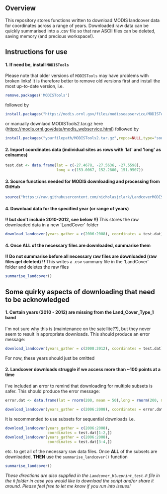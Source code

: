 
<!-- README.md is generated from README.Rmd. Please edit that file -->
Overview
--------

This repository stores functions written to download MODIS landcover data for coordinates across a range of years. Downloaded raw data can be quickly summarised into a .csv file so that raw ASCII files can be deleted, saving memory (and precious workspace!).

Instructions for use
--------------------

#### 1. If need be, install `MODISTools`

Please note that older versions of `MODISTools` may have problems with broken links! It is therefore better to remove old versions first and install the most up-to-date version, i.e.

``` r
remove.packages('MODISTools') 
```

followed by

``` r
install.packages("https://modis.ornl.gov/files/modissoapservice/MODISTools2.tar.gz",repos=NULL,type="source")
```

or
manually downlaod MODISTools2.tar.gz here (<https://modis.ornl.gov/data/modis_webservice.html>)
followed by

``` r
install.packages("yourfilepath/MODISTools2.tar.gz",repos=NULL,type="source")
```

#### 2. Import coordinates data (individual sites as rows with 'lat' and 'long' as colnames)

``` r
test.dat <- data.frame(lat = c(-27.4678, -27.5636, -27.5598), 
                       long = c(153.0067, 152.2800, 151.9507))
```

#### 3. Source functions needed for MODIS downloading and processing from GitHub

``` r
source("https://raw.githubusercontent.com/nicholasjclark/LandcoverMODIS/master/R/Landcover_functions.R")
```

#### 4. Download data for the specified year (or range of years)

**!! but don't include 2010-2012, see below !!)**
This stores the raw downloaded data in a new 'LandCover' folder

``` r
download_landcover(years_gather = c(2006:2008), coordinates = test.dat)
```

#### 4. Once ALL of the necessary files are downloaded, summarise them

**!! Do not summarise before all necessary raw files are downloaded (raw files get deleted) !!**
This writes a .csv summary file in the 'LandCover' folder and deletes the raw files

``` r
summarise_landcover()
```

Some quirky aspects of downloading that need to be acknowledged
---------------------------------------------------------------

#### 1. Certain years (2010 - 2012) are missing from the Land\_Cover\_Type\_1 band

I'm not sure why this is (maintenance on the satellite??), but they never seem to result in appropriate downloads. This should produce an error message:

``` r
download_landcover(years_gather = c(2008:2012), coordinates = test.dat)
```

For now, these years should just be omitted

#### 2. Landcover downloads struggle if we access more than ~100 points at a time

I've included an error to remind that downloading for multiple subsets is safer. This should produce the error message:

``` r
error.dat <- data.frame(lat = rnorm(200, mean = 50),long = rnorm(200, mean = 50))

download_landcover(years_gather = c(2006:2008), coordinates = error.dat)
```

It is recommended to use subsets for sequential downloads i.e.

``` r
download_landcover(years_gather = c(2006:2008), 
                   coordinates = test.dat[1:2,])
download_landcover(years_gather = c(2006:2008), 
                   coordinates = test.dat[3:4,])
```

etc. to get all of the necessary raw data files. Once **ALL** of the subsets are downloaded, **THEN** use the `summarise_landcover()` function

``` r
summarise_landcover()
```

*These directions are also supplied in the `Landcover_blueprint_test.R` file in the `R` folder in case you would like to download the script and/or share it around. Please feel free to let me know if you run into issues!*
